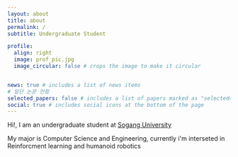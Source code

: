 ```yaml
---
layout: about
title: about
permalink: /
subtitle: Undergraduate Student

profile:
  align: right
  image: prof_pic.jpg
  image_circular: false # crops the image to make it circular


news: true # includes a list of news items
# 일단 논문 안함
selected_papers: false # includes a list of papers marked as "selected={true}"
social: true # includes social icons at the bottom of the page
---
```


Hi!, I am an undergraduate student at [Sogang University](https://sogang.ac.kr)

My major is Computer Science and Engineering, currently i'm interseted in Reinforcment learning and humanoid robotics